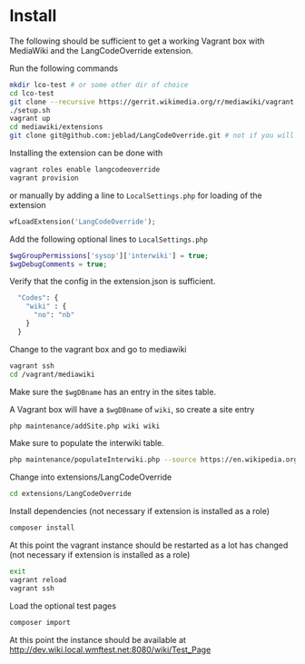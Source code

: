 # Install

The following should be sufficient to get a working Vagrant box with MediaWiki and the LangCodeOverride extension.

Run the following commands

```bash
mkdir lco-test # or some other dir of choice
cd lco-test
git clone --recursive https://gerrit.wikimedia.org/r/mediawiki/vagrant .
./setup.sh
vagrant up
cd mediawiki/extensions
git clone git@github.com:jeblad/LangCodeOverride.git # not if you will load it as a role
```

Installing the extension can be done with 

```bash
vagrant roles enable langcodeoverride
vagrant provision
```

or manually by adding a line to `LocalSettings.php` for loading of the extension

```php
wfLoadExtension('LangCodeOverride');
```

Add the following optional lines to `LocalSettings.php`

```php
$wgGroupPermissions['sysop']['interwiki'] = true;
$wgDebugComments = true;
```

Verify that the config in the extension.json is sufficient.

```bash
  "Codes": {
    "wiki" : {
      "no": "nb"
    }
  }
```

Change to the vagrant box and go to mediawiki

```bash
vagrant ssh
cd /vagrant/mediawiki
```

Make sure the `$wgDBname` has an entry in the sites table.

A Vagrant box will have a `$wgDBname` of `wiki`, so create a site entry

```bash
php maintenance/addSite.php wiki wiki
```

Make sure to populate the interwiki table.

```bash
php maintenance/populateInterwiki.php --source https://en.wikipedia.org/w/api.php
```

Change into extensions/LangCodeOverride

```bash
cd extensions/LangCodeOverride
```

Install dependencies (not necessary if extension is installed as a role)

```bash
composer install
```

At this point the vagrant instance should be restarted as a lot has changed (not necessary if extension is installed as a role)

```bash
exit
vagrant reload
vagrant ssh
```

Load the optional test pages

```bash
composer import
```

At this point the instance should be available at http://dev.wiki.local.wmftest.net:8080/wiki/Test_Page
